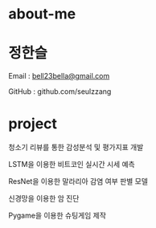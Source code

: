 # about-me

# 정한슬
Email : bell23bella@gmail.com

GitHub : github.com/seulzzang

#

# project
청소기 리뷰를 통한 감성분석 및 평가지표 개발

LSTM을 이용한 비트코인 실시간 시세 예측

ResNet을 이용한 말라리아 감염 여부 판별 모델

신경망을 이용한 암 진단

Pygame을 이용한 슈팅게임 제작
